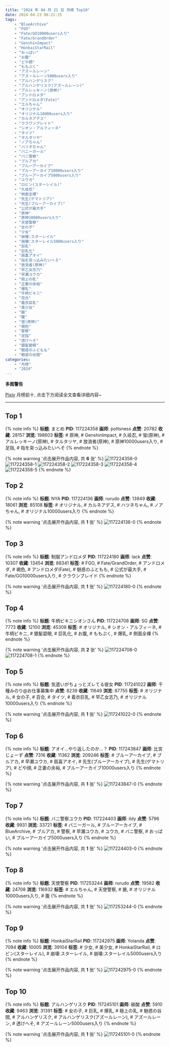 ```yaml
---
title: "2024 年 04 月 21 日 月榜 Top10"
date: 2024-04-23 06:21:15
tags:
    - "BlueArchive"
    - "FGO"
    - "Fate/GO10000users入り"
    - "Fate/GrandOrder"
    - "GenshinImpact"
    - "HonkaiStarRail"
    - "おっぱい"
    - "お腹"
    - "どや顔"
    - "ももぷく"
    - "アズールレーン"
    - "アズールレーン5000users入り"
    - "アルハンゲリスク"
    - "アルハンゲリスク(アズールレーン)"
    - "アルレッキーノ(原神)"
    - "アンドロメダ"
    - "アンドロメダ(Fate)"
    - "エルちゃん"
    - "オリジナル"
    - "オリジナル10000users入り"
    - "カルネアデス"
    - "クラウンブレイド"
    - "シオン・アルフィーネ"
    - "タイツ"
    - "タルタリヤ"
    - "ノアちゃん"
    - "ハツネちゃん"
    - "バニーガール"
    - "バニ警察"
    - "ブルアカ"
    - "ブルーアーカイブ"
    - "ブルーアーカイブ10000users入り"
    - "ブルーアーカイブ5000users入り"
    - "ユウカ"
    - "ロビン(スターレイル)"
    - "久岐忍"
    - "側面全裸"
    - "先生(ゲマトリア)"
    - "先生(ブルーアーカイブ)"
    - "公式が最大手"
    - "原神"
    - "原神10000users入り"
    - "天使警察"
    - "女の子"
    - "少女"
    - "崩壊:スターレイル"
    - "崩壊:スターレイル5000users入り"
    - "巨乳"
    - "巨乳化"
    - "扇喜アオイ"
    - "指を突っ込みたいへそ"
    - "放浪者(原神)"
    - "早乙女志乃"
    - "早瀬ユウカ"
    - "極上の乳"
    - "正妻の余裕"
    - "爆乳"
    - "牛柄ビキニ"
    - "百合"
    - "着衣巨乳"
    - "美少女"
    - "腋"
    - "腹"
    - "蛍(原神)"
    - "褐色"
    - "警察"
    - "足指"
    - "透けへそ"
    - "銀髪碧眼"
    - "魅惑のふともも"
    - "魅惑の谷間"
categories:
    - "月榜"
    - "2024"
---
```


<i class="fa fa-triangle-exclamation"></i>**多图警告**<i class="fa fa-triangle-exclamation"></i>

[Pixiv](https://www.pixiv.net/) 月榜前十, 点击下方阅读全文查看详细内容~

<!-- more -->

---

## Top 1

{% note info %}
**标题**: まとめ
**PID**: 117224358 **画师**: pottsness
**点赞**: 20782 **收藏**: 28157 **浏览**: 198603
**标签**: # 原神, # GenshinImpact, # 久岐忍, # 蛍(原神), # アルレッキーノ(原神), # タルタリヤ, # 放浪者(原神), # 原神10000users入り, # 足指, # 指を突っ込みたいへそ
{% endnote %}

{% note warning '点击展开作品内容, 共 **6** 张' %}
![117224358-0](https://i.pixiv.re/img-original/img/2024/03/26/01/14/22/117224358_p0.jpg)
![117224358-1](https://i.pixiv.re/img-original/img/2024/03/26/01/14/22/117224358_p1.jpg)
![117224358-2](https://i.pixiv.re/img-original/img/2024/03/26/01/14/22/117224358_p2.jpg)
![117224358-3](https://i.pixiv.re/img-original/img/2024/03/26/01/14/22/117224358_p3.jpg)
![117224358-4](https://i.pixiv.re/img-original/img/2024/03/26/01/14/22/117224358_p4.jpg)
![117224358-5](https://i.pixiv.re/img-original/img/2024/03/26/01/14/22/117224358_p5.jpg)
{% endnote %}

## Top 2

{% note info %}
**标题**: NYA
**PID**: 117224136 **画师**: rurudo
**点赞**: 13949 **收藏**: 18061 **浏览**: 85108
**标签**: # オリジナル, # カルネアデス, # ハツネちゃん, # ノアちゃん, # オリジナル10000users入り
{% endnote %}

{% note warning '点击展开作品内容, 共 **1** 张' %}
![117224136-0](https://i.pixiv.re/img-original/img/2024/03/25/01/47/34/117224136_p0.png)
{% endnote %}

## Top 3

{% note info %}
**标题**: 制服アンドロメダ
**PID**: 117224180 **画师**: lack
**点赞**: 10307 **收藏**: 13454 **浏览**: 88341
**标签**: # FGO, # Fate/GrandOrder, # アンドロメダ, # 褐色, # アンドロメダ(Fate), # 魅惑のふともも, # 公式が最大手, # Fate/GO10000users入り, # クラウンブレイド
{% endnote %}

{% note warning '点击展开作品内容, 共 **1** 张' %}
![117224180-0](https://i.pixiv.re/img-original/img/2024/03/25/00/01/06/117224180_p0.png)
{% endnote %}

## Top 4

{% note info %}
**标题**: 牛柄ビキニシオンさん
**PID**: 117224708 **画师**: SG
**点赞**: 7773 **收藏**: 12100 **浏览**: 45308
**标签**: # オリジナル, # シオン・アルフィーネ, # 牛柄ビキニ, # 銀髪碧眼, # 巨乳化, # お腹, # ももぷく, # 爆乳, # 側面全裸
{% endnote %}

{% note warning '点击展开作品内容, 共 **2** 张' %}
![117224708-0](https://i.pixiv.re/img-original/img/2024/03/25/00/08/03/117224708_p0.png)
![117224708-1](https://i.pixiv.re/img-original/img/2024/03/25/00/08/03/117224708_p1.png)
{% endnote %}

## Top 5

{% note info %}
**标题**: 気遣いがちょっとズレてる彼女
**PID**: 117241022 **画师**: 千種みのり@お仕事募集中
**点赞**: 8239 **收藏**: 11649 **浏览**: 87755
**标签**: # オリジナル, # 女の子, # 百合, # タイツ, # 着衣巨乳, # 早乙女志乃, # オリジナル10000users入り
{% endnote %}

{% note warning '点击展开作品内容, 共 **1** 张' %}
![117241022-0](https://i.pixiv.re/img-original/img/2024/03/25/17/13/27/117241022_p0.jpg)
{% endnote %}

## Top 6

{% note info %}
**标题**: アオイ…やり返したのか…？
**PID**: 117243847 **画师**: 比宮じょーず
**点赞**: 7316 **收藏**: 11362 **浏览**: 209246
**标签**: # ブルーアーカイブ, # ブルアカ, # 早瀬ユウカ, # 扇喜アオイ, # 先生(ブルーアーカイブ), # 先生(ゲマトリア), # どや顔, # 正妻の余裕, # ブルーアーカイブ10000users入り
{% endnote %}

{% note warning '点击展开作品内容, 共 **1** 张' %}
![117243847-0](https://i.pixiv.re/img-original/img/2024/03/25/19/13/24/117243847_p0.png)
{% endnote %}

## Top 7

{% note info %}
**标题**: バニ警察ユウカ
**PID**: 117224403 **画师**: ildy
**点赞**: 5796 **收藏**: 9931 **浏览**: 33721
**标签**: # バニーガール, # ブルーアーカイブ, # BlueArchive, # ブルアカ, # 警察, # 早瀬ユウカ, # ユウカ, # バニ警察, # おっぱい, # ブルーアーカイブ5000users入り
{% endnote %}

{% note warning '点击展开作品内容, 共 **1** 张' %}
![117224403-0](https://i.pixiv.re/img-original/img/2024/03/25/00/02/55/117224403_p0.jpg)
{% endnote %}

## Top 8

{% note info %}
**标题**: 天使警察
**PID**: 117253244 **画师**: rurudo
**点赞**: 19582 **收藏**: 24708 **浏览**: 116932
**标签**: # エルちゃん, # 天使警察, # 腋, # オリジナル10000users入り, # 腹
{% endnote %}

{% note warning '点击展开作品内容, 共 **1** 张' %}
![117253244-0](https://i.pixiv.re/img-original/img/2024/03/26/00/00/08/117253244_p0.jpg)
{% endnote %}

## Top 9

{% note info %}
**标题**: HonkaiStarRail
**PID**: 117242975 **画师**: Yolanda
**点赞**: 7094 **收藏**: 10005 **浏览**: 39104
**标签**: # 少女, # 美少女, # HonkaiStarRail, # ロビン(スターレイル), # 崩壊:スターレイル, # 崩壊:スターレイル5000users入り
{% endnote %}

{% note warning '点击展开作品内容, 共 **1** 张' %}
![117242975-0](https://i.pixiv.re/img-original/img/2024/03/25/18/40/40/117242975_p0.jpg)
{% endnote %}

## Top 10

{% note info %}
**标题**: アルハンゲリスク
**PID**: 117245101 **画师**: 碳酸
**点赞**: 5910 **收藏**: 9463 **浏览**: 31391
**标签**: # 女の子, # 巨乳, # 爆乳, # 極上の乳, # 魅惑の谷間, # アルハンゲリスク, # アルハンゲリスク(アズールレーン), # アズールレーン, # 透けへそ, # アズールレーン5000users入り
{% endnote %}

{% note warning '点击展开作品内容, 共 **1** 张' %}
![117245101-0](https://i.pixiv.re/img-original/img/2024/03/25/20/00/10/117245101_p0.jpg)
{% endnote %}
